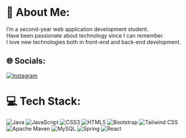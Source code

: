 # 💫 About Me:
I’m a second-year web application development student.<br>Have been passionate about technology since I can remember. <br>I love new technologies both in front-end and back-end development.


## 🌐 Socials:
[![Instagram](https://img.shields.io/badge/Instagram-%23E4405F.svg?logo=Instagram&logoColor=white)](https://instagram.com/Davdph) 

# 💻 Tech Stack:
![Java](https://img.shields.io/badge/java-%23ED8B00.svg?style=for-the-badge&logo=java&logoColor=white) ![JavaScript](https://img.shields.io/badge/javascript-%23323330.svg?style=for-the-badge&logo=javascript&logoColor=%23F7DF1E) ![CSS3](https://img.shields.io/badge/css3-%231572B6.svg?style=for-the-badge&logo=css3&logoColor=white) ![HTML5](https://img.shields.io/badge/html5-%23E34F26.svg?style=for-the-badge&logo=html5&logoColor=white) ![Bootstrap](https://img.shields.io/badge/bootstrap-%23563D7C.svg?style=for-the-badge&logo=bootstrap&logoColor=white) ![Tailwind CSS](https://img.shields.io/badge/tailwind%20css-%2338B2AC.svg?style=for-the-badge&logo=tailwind-css&logoColor=white) ![Apache Maven](https://img.shields.io/badge/Apache%20Maven-C71A36?style=for-the-badge&logo=Apache%20Maven&logoColor=white) ![MySQL](https://img.shields.io/badge/mysql-%2300f.svg?style=for-the-badge&logo=mysql&logoColor=white) ![Spring](https://img.shields.io/badge/spring-%236DB33F.svg?style=for-the-badge&logo=spring&logoColor=white) ![React](https://img.shields.io/badge/react-%2361DAFB.svg?style=for-the-badge&logo=react&logoColor=white) 




